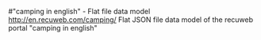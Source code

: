 #"camping in english" - Flat file data model
http://en.recuweb.com/camping/
Flat JSON file data model of the recuweb portal "camping in english"
